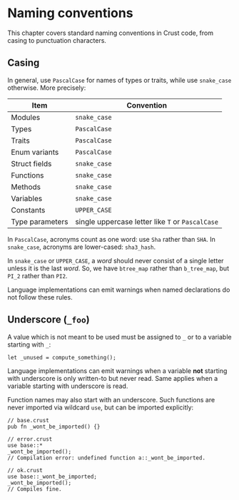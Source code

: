 # Naming conventions

This chapter covers standard naming conventions in Crust code, from casing to punctuation
characters.

## Casing

In general, use `PascalCase` for names of types or traits, while use `snake_case` otherwise.
More precisely:

| Item            | Convention                                       |
|-----------------|--------------------------------------------------|
| Modules         | `snake_case`                                     |
| Types           | `PascalCase`                                     |
| Traits          | `PascalCase`                                     |
| Enum variants   | `PascalCase`                                     |
| Struct fields   | `snake_case`                                     |
| Functions       | `snake_case`                                     |
| Methods         | `snake_case`                                     |
| Variables       | `snake_case`                                     |
| Constants       | `UPPER_CASE`                                     |
| Type parameters | single uppercase letter like `T` or `PascalCase` |

In `PascalCase`, acronyms count as one word: use `Sha` rather than `SHA`.
In `snake_case`, acronyms are lower-cased: `sha3_hash`.

In `snake_case` or `UPPER_CASE`, a _word_ should never consist of a single letter unless it is the
last _word_.
So, we have `btree_map` rather than `b_tree_map`, but `PI_2` rather than `PI2`.
<!-- TODO: More suitable examples -->

Language implementations can emit warnings when named declarations do not follow these rules.

## Underscore (`_foo`)

A value which is not meant to be used must be assigned to `_` or to a variable starting with `_`:

```crust
let _unused = compute_something();
```

Language implementations can emit warnings when a variable **not** starting with underscore is only
written-to but never read. Same applies when a variable starting with underscore is read.

Function names may also start with an underscore.
Such functions are never imported via wildcard `use`, but can be imported explicitly:

```crust
// base.crust
pub fn _wont_be_imported() {}

// error.crust
use base::*
_wont_be_imported();
// Compilation error: undefined function a::_wont_be_imported.

// ok.crust
use base::_wont_be_imported;
_wont_be_imported();
// Compiles fine.
```
